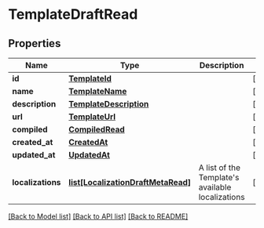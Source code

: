 # TemplateDraftRead

## Properties
Name | Type | Description | Notes
------------ | ------------- | ------------- | -------------
**id** | [**TemplateId**](TemplateId.md) |  | [optional] 
**name** | [**TemplateName**](TemplateName.md) |  | [optional] 
**description** | [**TemplateDescription**](TemplateDescription.md) |  | [optional] 
**url** | [**TemplateUrl**](TemplateUrl.md) |  | [optional] 
**compiled** | [**CompiledRead**](CompiledRead.md) |  | [optional] 
**created_at** | [**CreatedAt**](CreatedAt.md) |  | [optional] 
**updated_at** | [**UpdatedAt**](UpdatedAt.md) |  | [optional] 
**localizations** | [**list[LocalizationDraftMetaRead]**](LocalizationDraftMetaRead.md) | A list of the Template&#39;s available localizations | [optional] 

[[Back to Model list]](../README.md#documentation-for-models) [[Back to API list]](../README.md#documentation-for-api-endpoints) [[Back to README]](../README.md)


